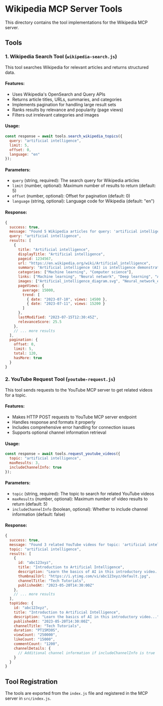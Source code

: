 # Wikipedia MCP Server Tools

This directory contains the tool implementations for the Wikipedia MCP server.

## Tools

### 1. Wikipedia Search Tool (`wikipedia-search.js`)

This tool searches Wikipedia for relevant articles and returns structured data.

#### Features:
- Uses Wikipedia's OpenSearch and Query APIs
- Returns article titles, URLs, summaries, and categories
- Implements pagination for handling large result sets
- Ranks results by relevance and popularity (page views)
- Filters out irrelevant categories and images

#### Usage:
```javascript
const response = await tools.search_wikipedia_topics({
  query: "artificial intelligence",
  limit: 5,
  offset: 0,
  language: "en"
});
```

#### Parameters:
- `query` (string, required): The search query for Wikipedia articles
- `limit` (number, optional): Maximum number of results to return (default: 5)
- `offset` (number, optional): Offset for pagination (default: 0)
- `language` (string, optional): Language code for Wikipedia (default: "en")

#### Response:
```javascript
{
  success: true,
  message: "Found 5 Wikipedia articles for query: 'artificial intelligence'",
  query: "artificial intelligence",
  results: [
    {
      title: "Artificial intelligence",
      displayTitle: "Artificial intelligence",
      pageid: 1234567,
      url: "https://en.wikipedia.org/wiki/Artificial_intelligence",
      summary: "Artificial intelligence (AI) is intelligence demonstrated by machines...",
      categories: ["Machine learning", "Computer science"],
      links: ["Machine learning", "Neural network", "Deep learning", "AI winter", "Turing test"],
      images: ["Artificial_intelligence_diagram.svg", "Neural_network_example.png"],
      pageViews: {
        average: 15000,
        trend: [
          { date: "2023-07-10", views: 14500 },
          { date: "2023-07-11", views: 15200 }
        ]
      },
      lastModified: "2023-07-15T12:30:45Z",
      relevanceScore: 25.5
    },
    // ... more results
  ],
  pagination: {
    offset: 0,
    limit: 5,
    total: 120,
    hasMore: true
  }
}
```

### 2. YouTube Request Tool (`youtube-request.js`)

This tool sends requests to the YouTube MCP server to get related videos for a topic.

#### Features:
- Makes HTTP POST requests to YouTube MCP server endpoint
- Handles response and formats it properly
- Includes comprehensive error handling for connection issues
- Supports optional channel information retrieval

#### Usage:
```javascript
const response = await tools.request_youtube_videos({
  topic: "artificial intelligence",
  maxResults: 3,
  includeChannelInfo: true
});
```

#### Parameters:
- `topic` (string, required): The topic to search for related YouTube videos
- `maxResults` (number, optional): Maximum number of video results to return (default: 5)
- `includeChannelInfo` (boolean, optional): Whether to include channel information (default: false)

#### Response:
```javascript
{
  success: true,
  message: "Found 3 related YouTube videos for topic: 'artificial intelligence'",
  topic: "artificial intelligence",
  results: [
    {
      id: "abc123xyz",
      title: "Introduction to Artificial Intelligence",
      description: "Learn the basics of AI in this introductory video...",
      thumbnailUrl: "https://i.ytimg.com/vi/abc123xyz/default.jpg",
      channelTitle: "Tech Tutorials",
      publishedAt: "2023-05-20T14:30:00Z"
    },
    // ... more results
  ],
  topVideo: {
    id: "abc123xyz",
    title: "Introduction to Artificial Intelligence",
    description: "Learn the basics of AI in this introductory video...",
    publishedAt: "2023-05-20T14:30:00Z",
    channelTitle: "Tech Tutorials",
    duration: "PT15M30S",
    viewCount: "250000",
    likeCount: "15000",
    commentCount: "1200",
    channelDetails: {
      // Additional channel information if includeChannelInfo is true
    }
  }
}
```

## Tool Registration

The tools are exported from the `index.js` file and registered in the MCP server in `src/index.js`. 
